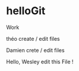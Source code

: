 # helloGit
Work

théo create / edit files

Damien crete / edit files

Hello, Wesley edit this File !
